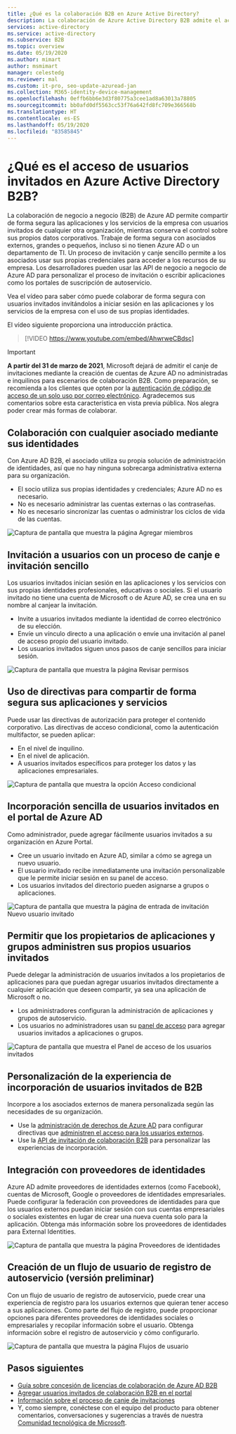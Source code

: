 ```yaml
---
title: ¿Qué es la colaboración B2B en Azure Active Directory?
description: La colaboración de Azure Active Directory B2B admite el acceso de usuarios invitados, para poder compartir recursos de forma segura y colaborar con asociados externos.
services: active-directory
ms.service: active-directory
ms.subservice: B2B
ms.topic: overview
ms.date: 05/19/2020
ms.author: mimart
author: msmimart
manager: celestedg
ms.reviewer: mal
ms.custom: it-pro, seo-update-azuread-jan
ms.collection: M365-identity-device-management
ms.openlocfilehash: 0effb6bb6e3d3f80775a3cee1ad8a63013a78805
ms.sourcegitcommit: bb0afd0df5563cc53f76a642fd8fc709e366568b
ms.translationtype: HT
ms.contentlocale: es-ES
ms.lasthandoff: 05/19/2020
ms.locfileid: "83585845"
---
```

# <a name="what-is-guest-user-access-in-azure-active-directory-b2b"></a>¿Qué es el acceso de usuarios invitados en Azure Active Directory B2B?

La colaboración de negocio a negocio (B2B) de Azure AD permite compartir de forma segura las aplicaciones y los servicios de la empresa con usuarios invitados de cualquier otra organización, mientras conserva el control sobre sus propios datos corporativos. Trabaje de forma segura con asociados externos, grandes o pequeños, incluso si no tienen Azure AD o un departamento de TI. Un proceso de invitación y canje sencillo permite a los asociados usar sus propias credenciales para acceder a los recursos de su empresa. Los desarrolladores pueden usar las API de negocio a negocio de Azure AD para personalizar el proceso de invitación o escribir aplicaciones como los portales de suscripción de autoservicio.

Vea el vídeo para saber cómo puede colaborar de forma segura con usuarios invitados invitándolos a iniciar sesión en las aplicaciones y los servicios de la empresa con el uso de sus propias identidades.

El vídeo siguiente proporciona una introducción práctica.

>[!VIDEO https://www.youtube.com/embed/AhwrweCBdsc]

   > [!IMPORTANT]
   > **A partir del 31 de marzo de 2021**, Microsoft dejará de admitir el canje de invitaciones mediante la creación de cuentas de Azure AD no administradas e inquilinos para escenarios de colaboración B2B. Como preparación, se recomienda a los clientes que opten por la [autenticación de código de acceso de un solo uso por correo electrónico](one-time-passcode.md). Agradecemos sus comentarios sobre esta característica en vista previa pública. Nos alegra poder crear más formas de colaborar.

## <a name="collaborate-with-any-partner-using-their-identities"></a>Colaboración con cualquier asociado mediante sus identidades

Con Azure AD B2B, el asociado utiliza su propia solución de administración de identidades, así que no hay ninguna sobrecarga administrativa externa para su organización.

- El socio utiliza sus propias identidades y credenciales; Azure AD no es necesario.
- No es necesario administrar las cuentas externas o las contraseñas.
- No es necesario sincronizar las cuentas o administrar los ciclos de vida de las cuentas.  

![Captura de pantalla que muestra la página Agregar miembros](media/what-is-b2b/add-member.png)

## <a name="invite-guest-users-with-a-simple-invitation-and-redemption-process"></a>Invitación a usuarios con un proceso de canje e invitación sencillo

Los usuarios invitados inician sesión en las aplicaciones y los servicios con sus propias identidades profesionales, educativas o sociales. Si el usuario invitado no tiene una cuenta de Microsoft o de Azure AD, se crea una en su nombre al canjear la invitación. 

- Invite a usuarios invitados mediante la identidad de correo electrónico de su elección.
- Envíe un vínculo directo a una aplicación o envíe una invitación al panel de acceso propio del usuario invitado.
- Los usuarios invitados siguen unos pasos de canje sencillos para iniciar sesión.

![Captura de pantalla que muestra la página Revisar permisos](media/what-is-b2b/consentscreen.png)

## <a name="use-policies-to-securely-share-your-apps-and-services"></a>Uso de directivas para compartir de forma segura sus aplicaciones y servicios

Puede usar las directivas de autorización para proteger el contenido corporativo. Las directivas de acceso condicional, como la autenticación multifactor, se pueden aplicar:

- En el nivel de inquilino.
- En el nivel de aplicación.
- A usuarios invitados específicos para proteger los datos y las aplicaciones empresariales.

![Captura de pantalla que muestra la opción Acceso condicional](media/what-is-b2b/tutorial-mfa-policy-2.png)


## <a name="easily-add-guest-users-in-the-azure-ad-portal"></a>Incorporación sencilla de usuarios invitados en el portal de Azure AD

Como administrador, puede agregar fácilmente usuarios invitados a su organización en Azure Portal.

- Cree un usuario invitado en Azure AD, similar a cómo se agrega un nuevo usuario.
- El usuario invitado recibe inmediatamente una invitación personalizable que le permite iniciar sesión en su panel de acceso.
- Los usuarios invitados del directorio pueden asignarse a grupos o aplicaciones.  

![Captura de pantalla que muestra la página de entrada de invitación Nuevo usuario invitado](media/what-is-b2b/add-a-b2b-user-to-azure-portal.png)

## <a name="let-application-and-group-owners-manage-their-own-guest-users"></a>Permitir que los propietarios de aplicaciones y grupos administren sus propios usuarios invitados

Puede delegar la administración de usuarios invitados a los propietarios de aplicaciones para que puedan agregar usuarios invitados directamente a cualquier aplicación que deseen compartir, ya sea una aplicación de Microsoft o no.

- Los administradores configuran la administración de aplicaciones y grupos de autoservicio.
- Los usuarios no administradores usan su [panel de acceso](https://myapps.microsoft.com) para agregar usuarios invitados a aplicaciones o grupos.

![Captura de pantalla que muestra el Panel de acceso de los usuarios invitados](media/what-is-b2b/access-panel-manage-app.png)

## <a name="customize-the-onboarding-experience-for-b2b-guest-users"></a>Personalización de la experiencia de incorporación de usuarios invitados de B2B

Incorpore a los asociados externos de manera personalizada según las necesidades de su organización.

- Use la [administración de derechos de Azure AD](https://docs.microsoft.com/azure/active-directory/governance/entitlement-management-overview) para configurar directivas que [administren el acceso para los usuarios externos](https://docs.microsoft.com/azure/active-directory/governance/entitlement-management-external-users#how-access-works-for-external-users).
- Use la [API de invitación de colaboración B2B](https://developer.microsoft.com/graph/docs/api-reference/v1.0/resources/invitation) para personalizar las experiencias de incorporación.

## <a name="integrate-with-identity-providers"></a>Integración con proveedores de identidades

Azure AD admite proveedores de identidades externos (como Facebook), cuentas de Microsoft, Google o proveedores de identidades empresariales. Puede configurar la federación con proveedores de identidades para que los usuarios externos puedan iniciar sesión con sus cuentas empresariales o sociales existentes en lugar de crear una nueva cuenta solo para la aplicación. Obtenga más información sobre los proveedores de identidades para External Identities.

![Captura de pantalla que muestra la página Proveedores de identidades](media/what-is-b2b/identity-providers.png)


## <a name="create-a-self-service-sign-up-user-flow-preview"></a>Creación de un flujo de usuario de registro de autoservicio (versión preliminar)

Con un flujo de usuario de registro de autoservicio, puede crear una experiencia de registro para los usuarios externos que quieran tener acceso a sus aplicaciones. Como parte del flujo de registro, puede proporcionar opciones para diferentes proveedores de identidades sociales o empresariales y recopilar información sobre el usuario. Obtenga información sobre el registro de autoservicio y cómo configurarlo.

![Captura de pantalla que muestra la página Flujos de usuario](media/what-is-b2b/self-service-sign-up-user-flow-overview.png)

## <a name="next-steps"></a>Pasos siguientes

- [Guía sobre concesión de licencias de colaboración de Azure AD B2B](licensing-guidance.md)
- [Agregar usuarios invitados de colaboración B2B en el portal](add-users-administrator.md)
- [Información sobre el proceso de canje de invitaciones](redemption-experience.md)
- Y, como siempre, conéctese con el equipo del producto para obtener comentarios, conversaciones y sugerencias a través de nuestra [Comunidad tecnológica de Microsoft](https://techcommunity.microsoft.com/t5/Azure-Active-Directory-B2B/bd-p/AzureAD_B2b).

